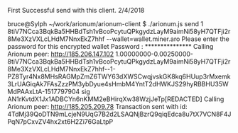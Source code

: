 First Successful send with this client.  2/4/2018

bruce@Sylph ~/work/arionum/arionum-client $ ./arionum.js send 1 8tiV7NCca3BqkBa5HHBdTsh1vBcoPcytuQPkgydzLayM9aimNi58yH7QTFji2r8Me3XzVXLcLHdM7NnxEkZ7hhf --wallet=wallet.miner.aro
Please enter the password for this encrypted wallet
Password : ***************
Calling Arionum peer: http://185.206.147.102
1.00000000-0.00250000-8tiV7NCca3BqkBa5HHBdTsh1vBcoPcytuQPkgydzLayM9aimNi58yH7QTFji2r8Me3XzVXLcLHdM7NnxEkZ7hhf--1-PZ8Tyr4Nx8MHsRAGMpZmZ6TWY63dXWSCwqjvskGK8kq6HUup3rMxemk3LrUAGiqAk7FAsZzzPM3ybDyue4sHmbM4YntT2dHWKJS29hyRBBHU35WMdPAAxLtA-1517797904
sig AN1rKvtdX1Jx1ADBCYn6nKMM2eBHirqXw38WzjJeTp[REDACTED]
Calling Arionum peer: http://185.205.209.78
Transaction sent with id: 4TdMj39QoDTN9mLcjeN9UqG7B2d2LSAQNjBzrQ9qiqEdca8u7tX7VCN8F4JPqN7pCxvZV4hx2xt6H2Zi76GaLtpP
